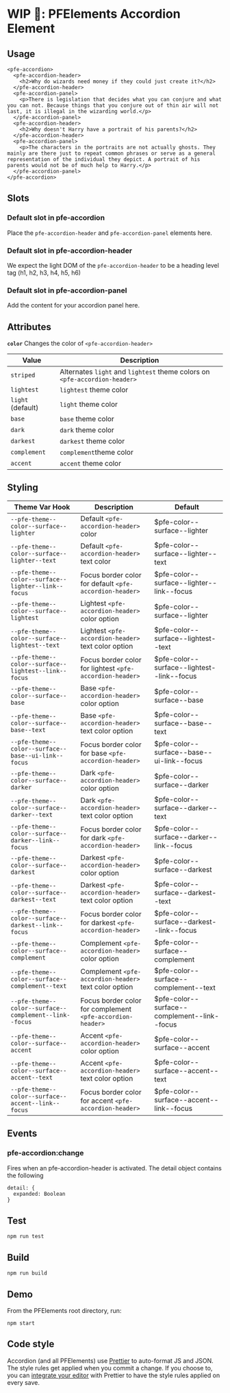 # WIP 🐣: PFElements Accordion Element

## Usage

```
<pfe-accordion>
  <pfe-accordion-header>
    <h2>Why do wizards need money if they could just create it?</h2>
  </pfe-accordion-header>
  <pfe-accordion-panel>
    <p>There is legislation that decides what you can conjure and what you can not. Because things that you conjure out of thin air will not last, it is illegal in the wizarding world.</p>
  </pfe-accordion-panel>
  <pfe-accordion-header>
    <h2>Why doesn't Harry have a portrait of his parents?</h2>
  </pfe-accordion-header>
  <pfe-accordion-panel>
    <p>The characters in the portraits are not actually ghosts. They mainly are there just to repeat common phrases or serve as a general representation of the individual they depict. A portrait of his parents would not be of much help to Harry.</p>
  </pfe-accordion-panel>
</pfe-accordion>
```

## Slots

### Default slot in pfe-accordion

Place the `pfe-accordion-header` and `pfe-accordion-panel` elements here.

### Default slot in pfe-accordion-header

We expect the light DOM of the `pfe-accordion-header` to be a heading level tag
(h1, h2, h3, h4, h5, h6)

### Default slot in pfe-accordion-panel

Add the content for your accordion panel here.

## Attributes

**`color`**
Changes the color of `<pfe-accordion-header>`

| Value             | Description                                                               |
| ----------------- | ------------------------------------------------------------------------- |
| `striped`         | Alternates `light` and `lightest` theme colors on `<pfe-accordion-header>` |
| `lightest`        | `lightest` theme color                                                    |
| `light` (default) | `light` theme color                                                       |
| `base`            | `base` theme color                                                        |
| `dark`            | `dark` theme color                                                        |
| `darkest`         | `darkest` theme color                                                     |
| `complement`      | `complement`theme color                                                   |
| `accent`          | `accent` theme color                                                      |

## Styling

| Theme Var Hook                                        | Description                                               | Default                                     |
| ----------------------------------------------------- | --------------------------------------------------------- | ------------------------------------------- |
| `--pfe-theme--color--surface--lighter`                 | Default `<pfe-accordion-header>` color                     | $pfe-color--surface--lighter                 |
| `--pfe-theme--color--surface--lighter--text`           | Default `<pfe-accordion-header>` text color                | $pfe-color--surface--lighter--text           |
| `--pfe-theme--color--surface--lighter--link--focus`    | Focus border color for default `<pfe-accordion-header>`    | $pfe-color--surface--lighter--link--focus    |
| `--pfe-theme--color--surface--lightest`                | Lightest `<pfe-accordion-header>` color option             | $pfe-color--surface--lighter                 |
| `--pfe-theme--color--surface--lightest--text`          | Lightest `<pfe-accordion-header>` text color option        | $pfe-color--surface--lightest--text          |
| `--pfe-theme--color--surface--lightest--link--focus`   | Focus border color for lightest `<pfe-accordion-header>`   | $pfe-color--surface--lightest--link--focus   |
| `--pfe-theme--color--surface--base`                    | Base `<pfe-accordion-header>` color option                 | $pfe-color--surface--base                    |
| `--pfe-theme--color--surface--base--text`              | Base `<pfe-accordion-header>` text color option            | $pfe-color--surface--base--text              |
| `--pfe-theme--color--surface--base--ui-link--focus`       | Focus border color for base `<pfe-accordion-header>`       | $pfe-color--surface--base--ui-link--focus       |
| `--pfe-theme--color--surface--darker`                  | Dark `<pfe-accordion-header>` color option                 | $pfe-color--surface--darker                  |
| `--pfe-theme--color--surface--darker--text`            | Dark `<pfe-accordion-header>` text color option            | $pfe-color--surface--darker--text            |
| `--pfe-theme--color--surface--darker--link--focus`     | Focus border color for dark `<pfe-accordion-header>`       | $pfe-color--surface--darker--link--focus     |
| `--pfe-theme--color--surface--darkest`                 | Darkest `<pfe-accordion-header>` color option              | $pfe-color--surface--darkest                 |
| `--pfe-theme--color--surface--darkest--text`           | Darkest `<pfe-accordion-header>` text color option         | $pfe-color--surface--darkest--text           |
| `--pfe-theme--color--surface--darkest--link--focus`    | Focus border color for darkest `<pfe-accordion-header>`    | $pfe-color--surface--darkest--link--focus    |
| `--pfe-theme--color--surface--complement`              | Complement `<pfe-accordion-header>` color option           | $pfe-color--surface--complement              |
| `--pfe-theme--color--surface--complement--text`        | Complement `<pfe-accordion-header>` text color option      | $pfe-color--surface--complement--text        |
| `--pfe-theme--color--surface--complement--link--focus` | Focus border color for complement `<pfe-accordion-header>` | $pfe-color--surface--complement--link--focus |
| `--pfe-theme--color--surface--accent`                  | Accent `<pfe-accordion-header>` color option               | $pfe-color--surface--accent                  |
| `--pfe-theme--color--surface--accent--text`            | Accent `<pfe-accordion-header>` text color option          | $pfe-color--surface--accent--text            |
| `--pfe-theme--color--surface--accent--link--focus`     | Focus border color for accent `<pfe-accordion-header>`     | $pfe-color--surface--accent--link--focus     |

## Events

### pfe-accordion:change

Fires when an pfe-accordion-header is activated. The detail object contains the
following

```
detail: {
  expanded: Boolean
}
```

## Test

    npm run test

## Build

    npm run build

## Demo

From the PFElements root directory, run:

    npm start

## Code style

Accordion (and all PFElements) use [Prettier][prettier] to auto-format JS and JSON. The style rules get applied when you commit a change. If you choose to, you can [integrate your editor][prettier-ed] with Prettier to have the style rules applied on every save.

[prettier]: https://github.com/prettier/prettier/
[prettier-ed]: https://github.com/prettier/prettier/#editor-integration
[web-component-tester]: https://github.com/Polymer/web-component-tester
